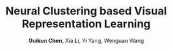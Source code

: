 ---
title: "Neural Clustering based <b>Visual Representation Learning</b>"
author: "<b>Guikun Chen</b>, Xia Li, Yi Yang, Wenguan Wang"
collection: publications
pdf: "https://arxiv.org/abs/2403.17409"
code: "https://github.com/guikunchen/FEC"
# date: 2019-01-01
venue: 'CVPR 2024'
# paperurl: 'http://academicpages.github.io/files/paper1.pdf'
# citation: 'Your Name, You. (2009). &quot;Paper Title Number 1.&quot; <i>Journal 1</i>. 1(1).'
---